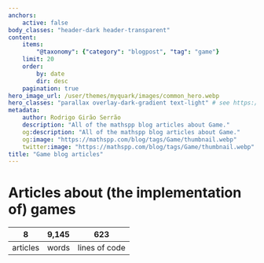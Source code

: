 ```yaml
---
anchors:
    active: false
body_classes: "header-dark header-transparent"
content:
    items:
        "@taxonomy": {"category": "blogpost", "tag": "game"}
    limit: 20
    order:
        by: date
        dir: desc
    pagination: true
hero_image_url: /user/themes/myquark/images/common_hero.webp
hero_classes: "parallax overlay-dark-gradient text-light" # see https://demo.getgrav.org/blog-skeleton/blog/hero-classes
metadata:
    author: Rodrigo Girão Serrão
    description: "All of the mathspp blog articles about Game."
    og:description: "All of the mathspp blog articles about Game."
    og:image: "https://mathspp.com/blog/tags/Game/thumbnail.webp"
    twitter:image: "https://mathspp.com/blog/tags/Game/thumbnail.webp"
title: "Game blog articles"
---
```



# Articles about (the implementation of) games


<table class="stats-table">
    <thead>
        <tr>
            <th style="text-align: center;">8</th>
            <th style="text-align: center;">9,145</th>
            <th style="text-align: center;">623</th>
        </tr>
    </thead>
    <tbody>
        <tr>
            <td style="text-align: center;">articles</td>
            <td style="text-align: center;">words</td>
            <td style="text-align: center;">lines of code</td>
        </tr>
    </tbody>
</table>